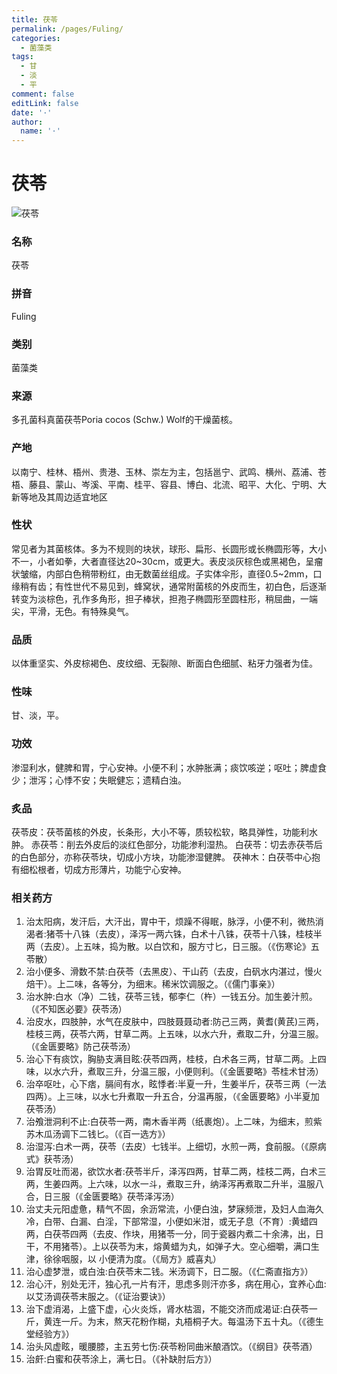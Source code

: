 ```yaml
---
title: 茯苓
permalink: /pages/Fuling/
categories: 
  - 菌藻类
tags: 
  - 甘
  - 淡
  - 平
comment: false
editLink: false
date: '·'
author: 
  name: '·'
---
```

# 茯苓

![茯苓](https://image.zhongyibaike.com/image/%E8%8C%AF%E8%8B%93/%E8%8C%AF%E8%8B%931.jpg)

<!-- more -->
### 名称
茯苓

### 拼音
Fuling

### 类别
菌藻类

### 来源
多孔菌科真菌茯苓Poria cocos (Schw.) Wolf的干燥菌核。

### 产地
以南宁、桂林、梧州、贵港、玉林、崇左为主，包括邕宁、武鸣、横州、荔浦、苍梧、藤县、蒙山、岑溪、平南、桂平、容县、博白、北流、昭平、大化、宁明、大新等地及其周边适宜地区

### 性状
常见者为其菌核体。多为不规则的块状，球形、扁形、长圆形或长椭圆形等，大小不一，小者如拳，大者直径达20~30cm，或更大。表皮淡灰棕色或黑褐色，呈瘤状皱缩，内部白色稍带粉红，由无数菌丝组成。子实体伞形，直径0.5~2mm，口缘稍有齿；有性世代不易见到，蜂窝状，通常附菌核的外皮而生，初白色，后逐渐转变为淡棕色，孔作多角形，担子棒状，担孢子椭圆形至圆柱形，稍屈曲，一端尖，平滑，无色。有特殊臭气。

### 品质
以体重坚实、外皮棕褐色、皮纹细、无裂隙、断面白色细腻、粘牙力强者为佳。

### 性味
甘、淡，平。

### 功效
渗湿利水，健脾和胃，宁心安神。小便不利；水肿胀满；痰饮咳逆；呕吐；脾虚食少；泄泻；心悸不安；失眠健忘；遗精白浊。

### 炙品
茯苓皮：茯苓菌核的外皮，长条形，大小不等，质较松软，略具弹性，功能利水肿。
赤茯苓：削去外皮后的淡红色部分，功能渗利湿热。
白茯苓：切去赤茯苓后的白色部分，亦称茯苓块，切成小方块，功能渗湿健脾。
茯神木：白茯苓中心抱有细松根者，切成方形薄片，功能宁心安神。

### 相关药方
1. 治太阳病，发汗后，大汗出，胃中干，烦躁不得眠，脉浮，小便不利，微热消渴者:猪苓十八铢（去皮），泽泻一两六铢，白术十八铢，茯苓十八铢，桂枝半两（去皮）。上五味，捣为散。以白饮和，服方寸匕，日三服。（《伤寒论》五苓散）
2. 治小便多、滑数不禁:白茯苓（去黑皮）、干山药（去皮，白矾水内湛过，慢火焙干）。上二味，各等分，为细末。稀米饮调服之。（《儒门事亲》）
3. 治水肿:白水（净）二钱，茯苓三钱，郁李仁（杵）一钱五分。加生姜汁煎。（《不知医必要》茯苓汤）
4. 治皮水，四肢肿，水气在皮肤中，四肢聂聂动者:防己三两，黄耆(黄芪)三两，桂枝三两，茯苓六两，甘草二两。上五味，以水六升，煮取二升，分温三服。（《金匮要略》防己茯苓汤）
5. 治心下有痰饮，胸胁支满目眩:茯苓四两，桂枝，白术各三两，甘草二两。上四味，以水六升，煮取三升，分温三服，小便则利。（《金匮要略》苓桂术甘汤）
6. 治卒呕吐，心下痞，膈间有水，眩悸者:半夏一升，生姜半斤，茯苓三两（一法四两）。上三味，以水七升煮取一升五合，分温再服，（《金匮要略》小半夏加茯苓汤）
7. 治飧泄洞利不止:白茯苓一两，南木香半两（纸裹炮）。上二味，为细末，煎紫苏木瓜汤调下二钱匕。（《百一选方》）
8. 治湿泻:白术一两，茯苓（去皮）七钱半。上细切，水煎一两，食前服。（《原病式》获苓汤）
9. 治胃反吐而渴，欲饮水者:茯苓半斤，泽泻四两，甘草二两，桂枝二两，白术三两，生姜四两。上六味，以水一斗，煮取三升，纳泽泻再煮取二升半，温服八合，日三服（《金匮要略》茯苓泽泻汤）
10.  治丈夫元阳虚惫，精气不固，余沥常流，小便白浊，梦寐频泄，及妇人血海久冷，白带、白漏、白淫，下部常湿，小便如米泔，或无子息（不育）:黄蜡四两，白茯苓四两（去皮、作块，用猪苓一分，同于瓷器内煮二十余沸，出，日干，不用猪苓）。上以茯苓为末，熔黄蜡为丸，如弹子大。空心细嚼，满口生津，徐徐咽服，以 小便清为度。（《局方》威喜丸）
11. 治心虚梦泄，或白浊:白茯苓末二钱。米汤调下，日二服。（《仁斋直指方》）
12. 治心汗，别处无汗，独心孔一片有汗，思虑多则汗亦多，病在用心，宜养心血:以艾汤调茯苓末服之。（《证治要诀》）
13. 治下虚消渴，上盛下虚，心火炎烁，肾水枯涸，不能交济而成渴证:白茯苓一斤，黄连一斤。为末，熬天花粉作糊，丸梧桐子大。每温汤下五十丸。（《德生堂经验方》）
14. 治头风虚眩，暖腰膝，主五劳七伤:茯苓粉同曲米酿酒饮。（《纲目》茯苓酒）
15. 治皯:白蜜和茯苓涂上，满七日。（《补缺肘后方》）